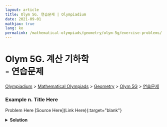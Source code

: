 ```yaml
---
layout: article
title: Olym 5G. 연습문제 | Olympiadium
date: 2021-09-01
mathjax: true
lang: ko
permalink: /mathematical-olympiads/geometry/olym-5g/exercise-problems/
---
```

# Olym 5G. 계산 기하학 <br> <ssup> - 연습문제</ssup>

<a href="{{ site.homeurl }}">Olympiadium</a> > <a href="{{ site.homeurl }}mathematical-olympiads/">Mathematical Olympiads</a> > <a href="{{ site.homeurl }}mathematical-olympiads/geometry/">Geometry</a> > <a href="{{ site.homeurl }}mathematical-olympiads/geometry/olym-5g/">Olym 5G</a> > <a href="{{ site.homeurl }}mathematical-olympiads/geometry/olym-5g/exercise-problems/">연습문제</a>

### Example n. Title Here
<skyblueboard> Problem Here </skyblueboard>
[Source Here](Link Here){:target="blank"}
<pinkborder><details>
<summary><b>Solution</b></summary>
Solution Here. 
</details></pinkborder>


